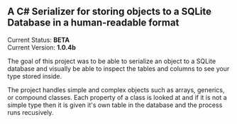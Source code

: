 A C# Serializer for storing objects to a SQLite Database in a human-readable format
-----------------------------------------------------------------------------------
Current Status: **BETA**<br />
Current Version: **1.0.4b**

The goal of this project was to be able to serialize an object to a SQLite database
and visually be able to inspect the tables and columns to see your type stored
inside.

The project handles simple and complex objects such as arrays, generics, or compound
classes. Each property of a class is looked at and if it is not a simple type
then it is given it's own table in the database and the process runs recusively.